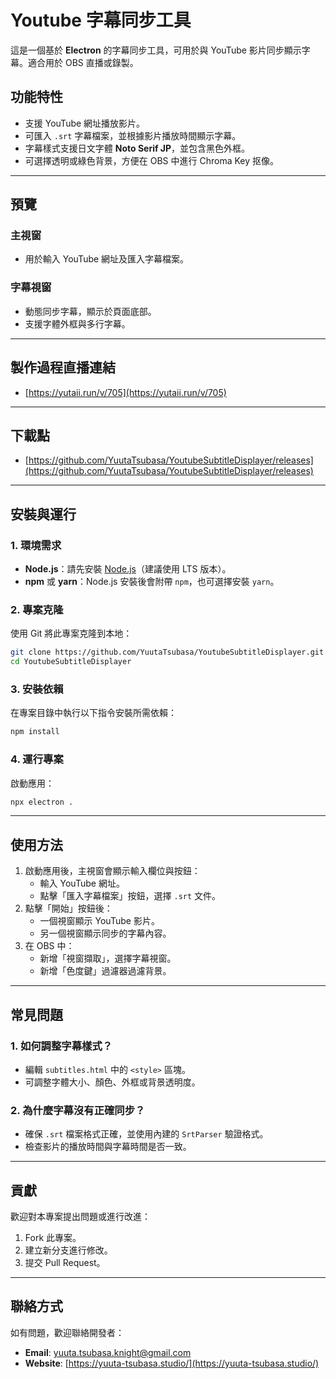 
# Youtube 字幕同步工具

這是一個基於 **Electron** 的字幕同步工具，可用於與 YouTube 影片同步顯示字幕。適合用於 OBS 直播或錄製。

## 功能特性

- 支援 YouTube 網址播放影片。
- 可匯入 `.srt` 字幕檔案，並根據影片播放時間顯示字幕。
- 字幕樣式支援日文字體 **Noto Serif JP**，並包含黑色外框。
- 可選擇透明或綠色背景，方便在 OBS 中進行 Chroma Key 抠像。

---

## 預覽

### 主視窗
- 用於輸入 YouTube 網址及匯入字幕檔案。

### 字幕視窗
- 動態同步字幕，顯示於頁面底部。
- 支援字體外框與多行字幕。

---

## 製作過程直播連結

- [https://yutaii.run/v/705](https://yutaii.run/v/705)

---

## 下載點

- [https://github.com/YuutaTsubasa/YoutubeSubtitleDisplayer/releases](https://github.com/YuutaTsubasa/YoutubeSubtitleDisplayer/releases)

---

## 安裝與運行

### 1. 環境需求
- **Node.js**：請先安裝 [Node.js](https://nodejs.org/)（建議使用 LTS 版本）。
- **npm** 或 **yarn**：Node.js 安裝後會附帶 `npm`，也可選擇安裝 `yarn`。

### 2. 專案克隆
使用 Git 將此專案克隆到本地：
```bash
git clone https://github.com/YuutaTsubasa/YoutubeSubtitleDisplayer.git
cd YoutubeSubtitleDisplayer
```

### 3. 安裝依賴
在專案目錄中執行以下指令安裝所需依賴：
```bash
npm install
```

### 4. 運行專案
啟動應用：
```bash
npx electron .
```

---

## 使用方法

1. 啟動應用後，主視窗會顯示輸入欄位與按鈕：
   - 輸入 YouTube 網址。
   - 點擊「匯入字幕檔案」按鈕，選擇 `.srt` 文件。
2. 點擊「開始」按鈕後：
   - 一個視窗顯示 YouTube 影片。
   - 另一個視窗顯示同步的字幕內容。
3. 在 OBS 中：
   - 新增「視窗擷取」，選擇字幕視窗。
   - 新增「色度鍵」過濾器過濾背景。

---

## 常見問題

### 1. 如何調整字幕樣式？
- 編輯 `subtitles.html` 中的 `<style>` 區塊。
- 可調整字體大小、顏色、外框或背景透明度。

### 2. 為什麼字幕沒有正確同步？
- 確保 `.srt` 檔案格式正確，並使用內建的 `SrtParser` 驗證格式。
- 檢查影片的播放時間與字幕時間是否一致。

---

## 貢獻

歡迎對本專案提出問題或進行改進：
1. Fork 此專案。
2. 建立新分支進行修改。
3. 提交 Pull Request。

---

## 聯絡方式

如有問題，歡迎聯絡開發者：
- **Email**: [yuuta.tsubasa.knight@gmail.com](mailto://yuuta.tsubasa.knight@gmail.com)
- **Website**: [https://yuuta-tsubasa.studio/](https://yuuta-tsubasa.studio/)

